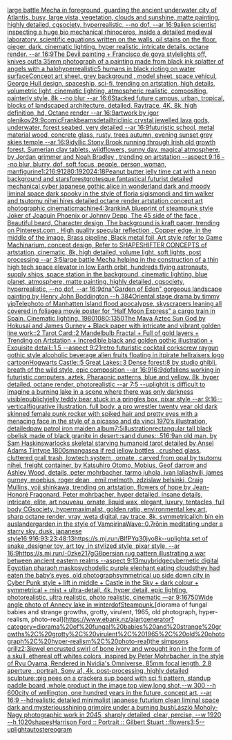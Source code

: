 [large battle Mecha in foreground, guarding the ancient underwater city of Atlantis, busy, large vista, vegetation, clouds and sunshine, matte painting, highly detailed, cgsociety, hyperrealistic, --no dof, --ar 16:9](https://www.ebank.nz/aiartgenerator?category=large%20battle%20Mecha%20in%20foreground%2C%20guarding%20the%20ancient%20underwater%20city%20of%20Atlantis%2C%20busy%2C%20large%20vista%2C%20vegetation%2C%20clouds%20and%20sunshine%2C%20matte%20painting%2C%20highly%20detailed%2C%20cgsociety%2C%20hyperrealistic%2C%20--no%20dof%2C%20--ar%2016%3A9)[alien scientist inspecting a huge bio mechanical rhinoceros, inside a detailed medieval laboratory. scientific equations written on the walls. oil stains on the floor. gieger. dark. cinematic lighting. hyper realistic. intricate details. octane render. --ar 16:9](https://www.ebank.nz/aiartgenerator?category=alien%20scientist%20inspecting%20a%20huge%20bio%20mechanical%20rhinoceros%2C%20inside%20a%20detailed%20medieval%20laboratory.%20scientific%20equations%20written%20on%20the%20walls.%20oil%20stains%20on%20the%20floor.%20gieger.%20dark.%20cinematic%20lighting.%20hyper%20realistic.%20intricate%20details.%20octane%20render.%20--ar%2016%3A9)[The Devil painting + Francisco de goya style](https://www.ebank.nz/aiartgenerator?category=The%20Devil%20painting%20%2B%20Francisco%20de%20goya%20style)[lights off, knives out!](https://www.ebank.nz/aiartgenerator?category=lights%20off%2C%20knives%20out%21)[a 35mm photograph of a painting made from black ink splatter of angels with a halo](https://www.ebank.nz/aiartgenerator?category=a%2035mm%20photograph%20of%20a%20painting%20made%20from%20black%20ink%20splatter%20of%20angels%20with%20a%20halo)[hyperrealistic](https://www.ebank.nz/aiartgenerator?category=hyperrealistic)[5 humans in black rioting on water surface](https://www.ebank.nz/aiartgenerator?category=5%20humans%20in%20black%20rioting%20on%20water%20surface)[Concept art sheet, grey background , model sheet, space vehicul, George Hull design, spaceship, sci-fi,  trending on artstation, high details, volumetric light, cinematic lighting, atmospheric realistic, compositing, painterly style, 8k --no blur --ar 16:6](https://www.ebank.nz/aiartgenerator?category=Concept%20art%20sheet%2C%20grey%20background%20%2C%20model%20sheet%2C%20space%20vehicul%2C%20George%20Hull%20design%2C%20spaceship%2C%20sci-fi%2C%20%20trending%20on%20artstation%2C%20high%20details%2C%20volumetric%20light%2C%20cinematic%20lighting%2C%20atmospheric%20realistic%2C%20compositing%2C%20painterly%20style%2C%208k%20--no%20blur%20--ar%2016%3A6)[Stacked future campus, urban, tropical, blocks of landscaped architecture, detailed, Raytrace, 4K, 8k, high definition, hd, Octane render --ar 16:9](https://www.ebank.nz/aiartgenerator?category=Stacked%20future%20campus%2C%20urban%2C%20tropical%2C%20blocks%20of%20landscaped%20architecture%2C%20detailed%2C%20Raytrace%2C%204K%2C%208k%2C%20high%20definition%2C%20hd%2C%20Octane%20render%20--ar%2016%3A9)[artwork by igor olenikov](https://www.ebank.nz/aiartgenerator?category=artwork%20by%20igor%20olenikov)[29:9](https://www.ebank.nz/aiartgenerator?category=29%3A9)[comic](https://www.ebank.nz/aiartgenerator?category=comic)[Frank](https://www.ebank.nz/aiartgenerator?category=Frank)[beams](https://www.ebank.nz/aiartgenerator?category=beams)[detail](https://www.ebank.nz/aiartgenerator?category=detail)[triclinic crystal jewelled lava gods, underwater, forest seabed, very detailed --ar 16:9](https://www.ebank.nz/aiartgenerator?category=triclinic%20crystal%20jewelled%20lava%20gods%2C%20underwater%2C%20forest%20seabed%2C%20very%20detailed%20--ar%2016%3A9)[futuristic school, metal material wood, concrete glass, rusty, trees autumn, evening sunset grey skies temple --ar 16:9](https://www.ebank.nz/aiartgenerator?category=futuristic%20school%2C%20metal%20material%20wood%2C%20concrete%20glass%2C%20rusty%2C%20trees%20autumn%2C%20evening%20sunset%20grey%20skies%20temple%20--ar%2016%3A9)[idyllic Stony Brook running through Irish old growth forest, Sumerian clay tablets, wildflowers, sunny day, magical atmosphere, by Jordan grimmer and Noah Bradley , trending on artstation --aspect 9:16 --no blur, blurry, dof, soft focus, people, person, woman, man](https://www.ebank.nz/aiartgenerator?category=idyllic%20Stony%20Brook%20running%20through%20Irish%20old%20growth%20forest%2C%20Sumerian%20clay%20tablets%2C%20wildflowers%2C%20sunny%20day%2C%20magical%20atmosphere%2C%20by%20Jordan%20grimmer%20and%20Noah%20Bradley%20%2C%20trending%20on%20artstation%20--aspect%209%3A16%20--no%20blur%2C%20blurry%2C%20dof%2C%20soft%20focus%2C%20people%2C%20person%2C%20woman%2C%20man)[figurine](https://www.ebank.nz/aiartgenerator?category=figurine)[1:2](https://www.ebank.nz/aiartgenerator?category=1%3A2)[16:9](https://www.ebank.nz/aiartgenerator?category=16%3A9)[1280:1920](https://www.ebank.nz/aiartgenerator?category=1280%3A1920)[24:18](https://www.ebank.nz/aiartgenerator?category=24%3A18)[Peanut butter jelly time cat with a neon background and stars](https://www.ebank.nz/aiartgenerator?category=Peanut%20butter%20jelly%20time%20cat%20with%20a%20neon%20background%20and%20stars)[forest](https://www.ebank.nz/aiartgenerator?category=forest)[grotesque fantastical futurist detailed mechanical cyber japanese gothic alice in wonderland dark and moody liminal space dark spooky in the style of floria sigismondi and tim walker and tsutomu nihei hires detailed octane render artstation concept art photographic cinematic](https://www.ebank.nz/aiartgenerator?category=grotesque%20fantastical%20futurist%20detailed%20mechanical%20cyber%20japanese%20gothic%20alice%20in%20wonderland%20dark%20and%20moody%20liminal%20space%20dark%20spooky%20in%20the%20style%20of%20floria%20sigismondi%20and%20tim%20walker%20and%20tsutomu%20nihei%20hires%20detailed%20octane%20render%20artstation%20concept%20art%20photographic%20cinematic)[machine](https://www.ebank.nz/aiartgenerator?category=machine)[4:3](https://www.ebank.nz/aiartgenerator?category=4%3A3)[rankin](https://www.ebank.nz/aiartgenerator?category=rankin)[A blueprint of steampunk style Joker of Joaquin Phoenix or Johnny Depp,  The 45 side of the face , Beautiful beard, Character design, The background is kraft paper,  trending on Pinterest.com  , High quality specular reflection ,  Copper  edge, in the middle of the image, Brass pipeline,  Black metal foil,  Art style refer to Game Machinarium.  concept design, Refer to SHAPESHIFTER CONCEPTS  of artstation, cinematic,  8k, high detailed,  volume light,  soft lights,  post processing    --ar 3:5](https://www.ebank.nz/aiartgenerator?category=A%20blueprint%20of%20steampunk%20style%20Joker%20of%20Joaquin%20Phoenix%20or%20Johnny%20Depp%2C%20%20The%2045%20side%20of%20the%20face%20%2C%20Beautiful%20beard%2C%20Character%20design%2C%20The%20background%20is%20kraft%20paper%2C%20%20trending%20on%20Pinterest.com%20%20%2C%20High%20quality%20specular%20reflection%20%2C%20%20Copper%20%20edge%2C%20in%20the%20middle%20of%20the%20image%2C%20Brass%20pipeline%2C%20%20Black%20metal%20foil%2C%20%20Art%20style%20refer%20to%20Game%20Machinarium.%20%20concept%20design%2C%20Refer%20to%20SHAPESHIFTER%20CONCEPTS%20%20of%20artstation%2C%20cinematic%2C%20%208k%2C%20high%20detailed%2C%20%20volume%20light%2C%20%20soft%20lights%2C%20%20post%20processing%20%20%20%20--ar%203%3A5)[large battle Mecha helping in the construction of a thin high tech space elevator in low Earth orbit, hundreds flying astronauts, supply ships, space station in the background, cinematic lighting, blue planet, atmosphere, matte painting, highly detailed, cgsociety, hyperrealistic, --no dof, --ar 16:9](https://www.ebank.nz/aiartgenerator?category=large%20battle%20Mecha%20helping%20in%20the%20construction%20of%20a%20thin%20high%20tech%20space%20elevator%20in%20low%20Earth%20orbit%2C%20hundreds%20flying%20astronauts%2C%20supply%20ships%2C%20space%20station%20in%20the%20background%2C%20cinematic%20lighting%2C%20blue%20planet%2C%20atmosphere%2C%20matte%20painting%2C%20highly%20detailed%2C%20cgsociety%2C%20hyperrealistic%2C%20--no%20dof%2C%20--ar%2016%3A9)[dna](https://www.ebank.nz/aiartgenerator?category=dna)["Garden of Eden" gorgeous landscape painting by Henry John Boddington --h 384](https://www.ebank.nz/aiartgenerator?category=%22Garden%20of%20Eden%22%20gorgeous%20landscape%20painting%20by%20Henry%20John%20Boddington%20--h%20384)[Oriental stage drama by timmy yip](https://www.ebank.nz/aiartgenerator?category=Oriental%20stage%20drama%20by%20timmy%20yip)[Telephoto of Manhatten Island flood apocalypse, skyscrapers leaning all covered in foliage](https://www.ebank.nz/aiartgenerator?category=Telephoto%20of%20Manhatten%20Island%20flood%20apocalypse%2C%20skyscrapers%20leaning%20all%20covered%20in%20foliage)[a movie poster for “Half Moon Express” a cargo train in Spain.  Cinematic lighting. 1980](https://www.ebank.nz/aiartgenerator?category=a%20movie%20poster%20for%20%E2%80%9CHalf%20Moon%20Express%E2%80%9D%20a%20cargo%20train%20in%20Spain.%20%20Cinematic%20lighting.%201980)[1080:1350](https://www.ebank.nz/aiartgenerator?category=1080%3A1350)[The Maya Aztec Sun God by Hokusai and James Gurney + Black paper with intricate and vibrant golden line work::2 Tarot Card::2 Mandelbulb Fractal + Full of gold layers +  Trending on Artstation + Incredible black and golden gothic illustration + Exquisite detail::1.5 --aspect 9:21](https://www.ebank.nz/aiartgenerator?category=The%20Maya%20Aztec%20Sun%20God%20by%20Hokusai%20and%20James%20Gurney%20%2B%20Black%20paper%20with%20intricate%20and%20vibrant%20golden%20line%20work%3A%3A2%20Tarot%20Card%3A%3A2%20Mandelbulb%20Fractal%20%2B%20Full%20of%20gold%20layers%20%2B%20%20Trending%20on%20Artstation%20%2B%20Incredible%20black%20and%20golden%20gothic%20illustration%20%2B%20Exquisite%20detail%3A%3A1.5%20--aspect%209%3A21)[retro futuristic cocktail corkscrew raygun gothic style alcoholic beverage alien fruits floating in it](https://www.ebank.nz/aiartgenerator?category=retro%20futuristic%20cocktail%20corkscrew%20raygun%20gothic%20style%20alcoholic%20beverage%20alien%20fruits%20floating%20in%20it)[pirate hellraisers logo cartoon](https://www.ebank.nz/aiartgenerator?category=pirate%20hellraisers%20logo%20cartoon)[Hogwarts Castle::5 Great Lakes::3 Dense forest:8 by studio ghibli, breath of the wild style, epic composition --ar 16:9](https://www.ebank.nz/aiartgenerator?category=Hogwarts%20Castle%3A%3A5%20Great%20Lakes%3A%3A3%20Dense%20forest%3A8%20by%20studio%20ghibli%2C%20breath%20of%20the%20wild%20style%2C%20epic%20composition%20--ar%2016%3A9)[](https://www.ebank.nz/aiartgenerator?category=)[16:9](https://www.ebank.nz/aiartgenerator?category=16%3A9)[dof](https://www.ebank.nz/aiartgenerator?category=dof)[aliens working in futuristic computers, aztek, Pharaonic patterns, blue and yellow, 8k, hyper detailed, octane render, photorealistic --ar 7:5 --uplight](https://www.ebank.nz/aiartgenerator?category=aliens%20working%20in%20futuristic%20computers%2C%20aztek%2C%20Pharaonic%20patterns%2C%20blue%20and%20yellow%2C%208k%2C%20hyper%20detailed%2C%20octane%20render%2C%20photorealistic%20--ar%207%3A5%20--uplight)[it is difficult to imagine a burning lake in a scene where there was only darkness visible](https://www.ebank.nz/aiartgenerator?category=it%20is%20difficult%20to%20imagine%20a%20burning%20lake%20in%20a%20scene%20where%20there%20was%20only%20darkness%20visible)[publicly](https://www.ebank.nz/aiartgenerator?category=publicly)[jelly teddy bear stuck in a pringles box, pixar style --ar 9:16](https://www.ebank.nz/aiartgenerator?category=jelly%20teddy%20bear%20stuck%20in%20a%20pringles%20box%2C%20pixar%20style%20--ar%209%3A16)[--vertical](https://www.ebank.nz/aiartgenerator?category=--vertical)[figurative illustration, full body, a pro wrestler twenty year old dark skinned female punk rocker with spiked hair and pretty eyes with a menacing face in the style of a picasso and da vinci 1970’s illustration, detailed](https://www.ebank.nz/aiartgenerator?category=figurative%20illustration%2C%20full%20body%2C%20a%20pro%20wrestler%20twenty%20year%20old%20dark%20skinned%20female%20punk%20rocker%20with%20spiked%20hair%20and%20pretty%20eyes%20with%20a%20menacing%20face%20in%20the%20style%20of%20a%20picasso%20and%20da%20vinci%201970%E2%80%99s%20illustration%2C%20detailed)[paw patrol iron maiden album](https://www.ebank.nz/aiartgenerator?category=paw%20patrol%20iron%20maiden%20album)[7:5](https://www.ebank.nz/aiartgenerator?category=7%3A5)[illustration](https://www.ebank.nz/aiartgenerator?category=illustration)[rectangular tall black  obelisk made of black granite in desert::sand dunes::.5](https://www.ebank.nz/aiartgenerator?category=rectangular%20tall%20black%20%20obelisk%20made%20of%20black%20granite%20in%20desert%3A%3Asand%20dunes%3A%3A.5)[16:9](https://www.ebank.nz/aiartgenerator?category=16%3A9)[an old man, by Sam Haskins](https://www.ebank.nz/aiartgenerator?category=an%20old%20man%2C%20by%20Sam%20Haskins)[warlocks skeletal starving humanoid tarot detailed  by Ansel Adams Tintype 1800s](https://www.ebank.nz/aiartgenerator?category=warlocks%20skeletal%20starving%20humanoid%20tarot%20detailed%20%20by%20Ansel%20Adams%20Tintype%201800s)[manga](https://www.ebank.nz/aiartgenerator?category=manga)[sea if red jellow bottles , crushed glass, cluttered grall trash ,lowtech system , ornate , carved from opal by tsutomu nihei, freight container, by Katsuhiro Otomo, Mobius, Geof darrow and Ashley Wood, details, peter mohrbacher, tarmo juhola, ivan laliashvili, james gurney, moebius, roger dean , emil melmoth, zdzislaw belsinki, Craig Mullins, yoji shinkawa, trending on artstation, flowers of hope by Jean-Honoré Fragonard, Peter mohrbacher, hyper detailed, insane details, intricate, elite, art nouveau, ornate, liquid wax, elegant, luxury, tentacles, full body CGsociety, hypermaximalist, golden ratio, environmental key art, sharp octane render, vray ,weta digital, ray trace, 8k, symmetrical](https://www.ebank.nz/aiartgenerator?category=sea%20if%20red%20jellow%20bottles%20%2C%20crushed%20glass%2C%20cluttered%20grall%20trash%20%2Clowtech%20system%20%2C%20ornate%20%2C%20carved%20from%20opal%20by%20tsutomu%20nihei%2C%20freight%20container%2C%20by%20Katsuhiro%20Otomo%2C%20Mobius%2C%20Geof%20darrow%20and%20Ashley%20Wood%2C%20details%2C%20peter%20mohrbacher%2C%20tarmo%20juhola%2C%20ivan%20laliashvili%2C%20james%20gurney%2C%20moebius%2C%20roger%20dean%20%2C%20emil%20melmoth%2C%20zdzislaw%20belsinki%2C%20Craig%20Mullins%2C%20yoji%20shinkawa%2C%20trending%20on%20artstation%2C%20flowers%20of%20hope%20by%20Jean-Honor%C3%A9%20Fragonard%2C%20Peter%20mohrbacher%2C%20hyper%20detailed%2C%20insane%20details%2C%20intricate%2C%20elite%2C%20art%20nouveau%2C%20ornate%2C%20liquid%20wax%2C%20elegant%2C%20luxury%2C%20tentacles%2C%20full%20body%20CGsociety%2C%20hypermaximalist%2C%20golden%20ratio%2C%20environmental%20key%20art%2C%20sharp%20octane%20render%2C%20vray%20%2Cweta%20digital%2C%20ray%20trace%2C%208k%2C%20symmetrical)[Ich bin ein auslander](https://www.ebank.nz/aiartgenerator?category=Ich%20bin%20ein%20auslander)[garden in the style of Vampirina](https://www.ebank.nz/aiartgenerator?category=garden%20in%20the%20style%20of%20Vampirina)[Wave::0.7](https://www.ebank.nz/aiartgenerator?category=Wave%3A%3A0.7)[rōnin meditating under a starry sky, dusk, japanese style](https://www.ebank.nz/aiartgenerator?category=r%C5%8Dnin%20meditating%20under%20a%20starry%20sky%2C%20dusk%2C%20japanese%20style)[16:9](https://www.ebank.nz/aiartgenerator?category=16%3A9)[16:9](https://www.ebank.nz/aiartgenerator?category=16%3A9)[3:2](https://www.ebank.nz/aiartgenerator?category=3%3A2)[3:4](https://www.ebank.nz/aiartgenerator?category=3%3A4)[8:13](https://www.ebank.nz/aiartgenerator?category=8%3A13)[<https://s.mj.run/BlfPYq30jyo>](https://www.ebank.nz/aiartgenerator?category=%3Chttps%3A//s.mj.run/BlfPYq30jyo%3E)[8k](https://www.ebank.nz/aiartgenerator?category=8k)[--uplight](https://www.ebank.nz/aiartgenerator?category=--uplight)[a set of snake ,designer toy, art toy ,in stylized style, pixar style, --ar 16:9](https://www.ebank.nz/aiartgenerator?category=a%20set%20of%20snake%20%2Cdesigner%20toy%2C%20art%20toy%20%2Cin%20stylized%20style%2C%20pixar%20style%2C%20--ar%2016%3A9)[<https://s.mj.run/-0zke217gG8>](https://www.ebank.nz/aiartgenerator?category=%3Chttps%3A//s.mj.run/-0zke217gG8%3E)[persian rug pattern illustrating a war between ancient eastern realms --aspect 9:13](https://www.ebank.nz/aiartgenerator?category=persian%20rug%20pattern%20illustrating%20a%20war%20between%20ancient%20eastern%20realms%20--aspect%209%3A13)[muybridge](https://www.ebank.nz/aiartgenerator?category=muybridge)[cybernetic digital Egyptian pharaoh mask](https://www.ebank.nz/aiartgenerator?category=cybernetic%20digital%20Egyptian%20pharaoh%20mask)[psychodelic purple elephant eating clouds](https://www.ebank.nz/aiartgenerator?category=psychodelic%20purple%20elephant%20eating%20clouds)[they had eaten the baby’s eyes, old photograph](https://www.ebank.nz/aiartgenerator?category=they%20had%20eaten%20the%20baby%E2%80%99s%20eyes%2C%20old%20photograph)[symmetrical up side down city in Cyber Punk style + lift in middle + Castle in the Sky + dark colour + symmetrical + mist + ultra-detail, 4k, hyper detail, epic lighting, photorealistic, ultra realistic, photo realistic, cinematic —ar 9:16](https://www.ebank.nz/aiartgenerator?category=symmetrical%20up%20side%20down%20city%20in%20Cyber%20Punk%20style%20%2B%20lift%20in%20middle%20%2B%20Castle%20in%20the%20Sky%20%2B%20dark%20colour%20%2B%20symmetrical%20%2B%20mist%20%2B%20ultra-detail%2C%204k%2C%20hyper%20detail%2C%20epic%20lighting%2C%20photorealistic%2C%20ultra%20realistic%2C%20photo%20realistic%2C%20cinematic%20%E2%80%94ar%209%3A16)[750](https://www.ebank.nz/aiartgenerator?category=750)[Wide angle photo of Annecy lake in winter](https://www.ebank.nz/aiartgenerator?category=Wide%20angle%20photo%20of%20Annecy%20lake%20in%20winter)[dof](https://www.ebank.nz/aiartgenerator?category=dof)[Steampunk.](https://www.ebank.nz/aiartgenerator?category=Steampunk.)[diorama of fungal babies and strange growths, grotty, virulent, 1965, old photograph, hyper-realism, photo-real](https://www.ebank.nz/aiartgenerator?category=diorama%20of%20fungal%20babies%20and%20strange%20growths%2C%20grotty%2C%20virulent%2C%201965%2C%20old%20photograph%2C%20hyper-realism%2C%20photo-real)[the simpsons grillz](https://www.ebank.nz/aiartgenerator?category=the%20simpsons%20grillz)[2:3](https://www.ebank.nz/aiartgenerator?category=2%3A3)[jewel encrusted swirl of bone ivory and wrought iron in the form of a skull, ethereal off whites colors, inspired by Peter Mohrbacher, in the style of Ryu Oyama, Rendered in Nvidia's Omniverse, 85mm focal length, 2.8 aperture , portrait, Sony a1, 4k, post-processing, highly detailed sculpture](https://www.ebank.nz/aiartgenerator?category=jewel%20encrusted%20swirl%20of%20bone%20ivory%20and%20wrought%20iron%20in%20the%20form%20of%20a%20skull%2C%20ethereal%20off%20whites%20colors%2C%20inspired%20by%20Peter%20Mohrbacher%2C%20in%20the%20style%20of%20Ryu%20Oyama%2C%20Rendered%20in%20Nvidia%27s%20Omniverse%2C%2085mm%20focal%20length%2C%202.8%20aperture%20%2C%20portrait%2C%20Sony%20a1%2C%204k%2C%20post-processing%2C%20highly%20detailed%20sculpture)[::](https://www.ebank.nz/aiartgenerator?category=%3A%3A)[pig pees on a cracker](https://www.ebank.nz/aiartgenerator?category=pig%20pees%20on%20a%20cracker)[a sup board with sci fi pattern, standup paddle board ,whole product in the image,top view,long shot,--w 300 --h 600](https://www.ebank.nz/aiartgenerator?category=a%20sup%20board%20with%20sci%20fi%20pattern%2C%20standup%20paddle%20board%20%2Cwhole%20product%20in%20the%20image%2Ctop%20view%2Clong%20shot%2C--w%20300%20--h%20600)[city of wellington, one hundred years in the future, concept art, --ar 16:9 --hd](https://www.ebank.nz/aiartgenerator?category=city%20of%20wellington%2C%20one%20hundred%20years%20in%20the%20future%2C%20concept%20art%2C%20--ar%2016%3A9%20--hd)[realistic detailed minimalist japanese futurism clean liminal space dark and mysterious](https://www.ebank.nz/aiartgenerator?category=realistic%20detailed%20minimalist%20japanese%20futurism%20clean%20liminal%20space%20dark%20and%20mysterious)[shining grimoire under a burning bush](https://www.ebank.nz/aiartgenerator?category=shining%20grimoire%20under%20a%20burning%20bush)[László Moholy-Nagy photographic work in 2045, sharply detailed, clear, percise, --w 1920 --h 1020](https://www.ebank.nz/aiartgenerator?category=L%C3%A1szl%C3%B3%20Moholy-Nagy%20photographic%20work%20in%202045%2C%20sharply%20detailed%2C%20clear%2C%20percise%2C%20--w%201920%20--h%201020)[shapes](https://www.ebank.nz/aiartgenerator?category=shapes)[Harrison Ford :: Portrait :: Gilbert Stuart ::](https://www.ebank.nz/aiartgenerator?category=Harrison%20Ford%20%3A%3A%20Portrait%20%3A%3A%20Gilbert%20Stuart%20%3A%3A)[flowers](https://www.ebank.nz/aiartgenerator?category=flowers)[3:5](https://www.ebank.nz/aiartgenerator?category=3%3A5)[--uplight](https://www.ebank.nz/aiartgenerator?category=--uplight)[autostereogram](https://www.ebank.nz/aiartgenerator?category=autostereogram)